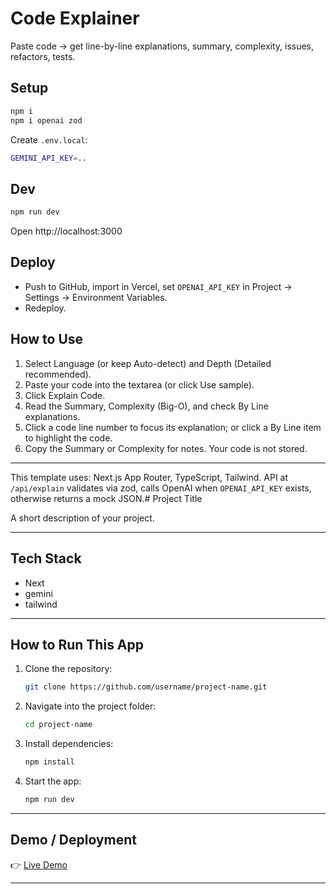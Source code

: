 # Code Explainer

Paste code → get line-by-line explanations, summary, complexity, issues, refactors, tests.

## Setup

```bash
npm i
npm i openai zod
```

Create `.env.local`:

```bash
GEMINI_API_KEY=..
```

## Dev

```bash
npm run dev
```

Open http://localhost:3000

## Deploy

- Push to GitHub, import in Vercel, set `OPENAI_API_KEY` in Project → Settings → Environment Variables.
- Redeploy.

## How to Use

1. Select Language (or keep Auto-detect) and Depth (Detailed recommended).
2. Paste your code into the textarea (or click Use sample).
3. Click Explain Code.
4. Read the Summary, Complexity (Big-O), and check By Line explanations.
5. Click a code line number to focus its explanation; or click a By Line item to highlight the code.
6. Copy the Summary or Complexity for notes. Your code is not stored.

---

This template uses: Next.js App Router, TypeScript, Tailwind. API at `/api/explain` validates via zod, calls OpenAI when `OPENAI_API_KEY` exists, otherwise returns a mock JSON.# Project Title

A short description of your project.

---

## Tech Stack

- Next
- gemini
- tailwind

---

## How to Run This App

1. Clone the repository:

   ```bash
   git clone https://github.com/username/project-name.git
   ```

2. Navigate into the project folder:

   ```bash
   cd project-name
   ```

3. Install dependencies:

   ```bash
   npm install
   ```

4. Start the app:

   ```bash
   npm run dev
   ```

---

## Demo / Deployment

👉 [Live Demo](https://example-demo.com)

---
